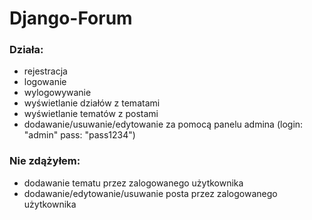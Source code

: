 # Django-Forum

### Działa:
* rejestracja
* logowanie
* wylogowywanie
* wyświetlanie działów z tematami
* wyświetlanie tematów z postami
* dodawanie/usuwanie/edytowanie za pomocą panelu admina (login: "admin" pass: "pass1234")

### Nie zdążyłem:
* dodawanie tematu przez zalogowanego użytkownika
* dodawanie/edytowanie/usuwanie posta przez zalogowanego użytkownika

